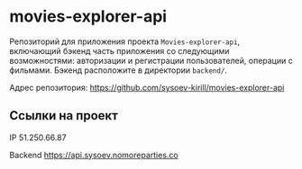# movies-explorer-api

Репозиторий для приложения проекта `Movies-explorer-api`, включающий бэкенд часть приложения со следующими возможностями: авторизации и регистрации пользователей, операции с фильмами. Бэкенд расположите в директории `backend/`. 
  

Адрес репозитория: https://github.com/sysoev-kirill/movies-explorer-api

## Ссылки на проект

IP 51.250.66.87

Backend https://api.sysoev.nomoreparties.co